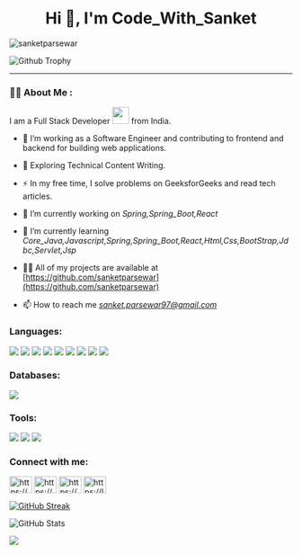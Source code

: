 <h1 align="center">Hi 👋, I'm Code_With_Sanket</h1>
<p align="left"> <img src="https://komarev.com/ghpvc/?username=sanketparsewar&label=Profile%20views&color=0e75b6&style=flat" alt="sanketparsewar" /> </p>

![Github Trophy](https://github-profile-trophy.vercel.app/?username=sanketparsewar&theme=discord)

---

### :man_technologist: About Me :
I am a Full Stack Developer <img src="https://media.giphy.com/media/WUlplcMpOCEmTGBtBW/giphy.gif" width="30"> from India.

- :telescope: I’m working as a Software Engineer and contributing to frontend and backend for building web applications.

- :seedling: Exploring Technical Content Writing.

- :zap: In my free time, I solve problems on GeeksforGeeks and read tech articles.





- 🔭 I’m currently working on *Spring,Spring_Boot,React*

- 🌱 I’m currently learning *Core_Java,Javascript,Spring,Spring_Boot,React,Html,Css,BootStrap,Jdbc,Servlet,Jsp*

- 👨‍💻 All of my projects are available at [https://github.com/sanketparsewar](https://github.com/sanketparsewar)

- 📫 How to reach me *sanket.parsewar97@gmail.com*
<h3 align="left">Languages:</h3>
<p>
  <img src="https://img.shields.io/badge/Java-ED8B00?style=for-the-badge&logo=java&logoColor=white" />
  <img src="https://img.shields.io/badge/Spring-6DB33F?style=for-the-badge&logo=spring&logoColor=white"/>
  <img src="https://img.shields.io/badge/Spring_Boot-F2F4F9?style=for-the-badge&logo=spring-boot"/>
  <img src="https://img.shields.io/badge/HTML5-E34F26?style=for-the-badge&logo=html5&logoColor=white" />
  <img src="https://img.shields.io/badge/CSS3-1572B6?style=for-the-badge&logo=css3&logoColor=white" />
  <img src="https://img.shields.io/badge/JavaScript-323330?style=for-the-badge&logo=javascript&logoColor=F7DF1E" />
  <img src="https://img.shields.io/badge/TypeScript-007ACC?style=for-the-badge&logo=typescript&logoColor=white" />
   <img src="https://img.shields.io/badge/Bootstrap-563D7C?style=for-the-badge&logo=bootstrap&logoColor=white" />
  <img src="https://img.shields.io/badge/React-20232A?style=for-the-badge&logo=react&logoColor=61DAFB" />

</p>
<h3 align="left">Databases:</h3>
<p>
  <img src="https://img.shields.io/badge/MySQL-00000F?style=for-the-badge&logo=mysql&logoColor=white" />
</p>
<h3 align="left">Tools:</h3>
<p>
  <img src="https://img.shields.io/badge/Visual_Studio_Code-0078D4?style=for-the-badge&logo=visual%20studio%20code&logoColor=white" />
  <img src="https://img.shields.io/badge/Eclipse-2C2255?style=for-the-badge&logo=eclipse&logoColor=white" />
  <img src="https://img.shields.io/badge/sublime_text-%23575757.svg?&style=for-the-badge&logo=sublime-text&logoColor=important" />
</p>




<h3 align="left">Connect with me:</h3>
<p align="left">
<a href="[https://linkedin.com/in/[https://www.linkedin.com/in/arun-kinwad-a523b91b0/](https://www.linkedin.com/in/sanketparsewar97/)]([https://www.linkedin.com/in/sanketparsewar97/](https://www.linkedin.com/in/sanketparsewar97/))" target="blank"><img align="center" src="https://raw.githubusercontent.com/rahuldkjain/github-profile-readme-generator/master/src/images/icons/Social/linked-in-alt.svg" alt="https://www.linkedin.com/in/arun-kinwad-a523b91b0/" height="30" width="40" /></a>
<a href="https://www.codechef.com/users/https://www.codechef.com/users/arun7887" target="blank"><img align="center" src="https://cdn.jsdelivr.net/npm/simple-icons@3.1.0/icons/codechef.svg" alt="https://www.codechef.com/users/arun7887" height="30" width="40" /></a>
<a href="https://www.hackerrank.com/https://www.hackerrank.com/profile/arunkinwad02" target="blank"><img align="center" src="https://raw.githubusercontent.com/rahuldkjain/github-profile-readme-generator/master/src/images/icons/Social/hackerrank.svg" alt="https://www.hackerrank.com/profile/arunkinwad02" height="30" width="40" /></a>
<a href="https://www.leetcode.com/https://leetcode.com/arunkinwad02/" target="blank"><img align="center" src="https://raw.githubusercontent.com/rahuldkjain/github-profile-readme-generator/master/src/images/icons/Social/leet-code.svg" alt="https://leetcode.com/arunkinwad02/" height="30" width="40" /></a>
</p>


[![GitHub Streak](https://github-readme-streak-stats.herokuapp.com?user=arunak7887&theme=blueberry&date_format=M%20j%5B%2C%20Y%5D)](https://git.io/streak-stats)

![GitHub Stats](https://github-readme-stats.vercel.app/api?username=arunak7887&show_icons=true&theme=radical)

<img align="center" src="https://github-readme-stats.vercel.app/api/top-langs/?username=arunak7887&layout=compact&theme=cobalt&hide_border=true" />
